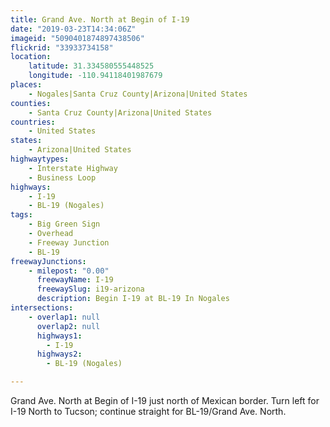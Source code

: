 ```yaml
---
title: Grand Ave. North at Begin of I-19
date: "2019-03-23T14:34:06Z"
imageid: "5090401874897438506"
flickrid: "33933734158"
location:
    latitude: 31.334580555448525
    longitude: -110.94118401987679
places:
    - Nogales|Santa Cruz County|Arizona|United States
counties:
    - Santa Cruz County|Arizona|United States
countries:
    - United States
states:
    - Arizona|United States
highwaytypes:
    - Interstate Highway
    - Business Loop
highways:
    - I-19
    - BL-19 (Nogales)
tags:
    - Big Green Sign
    - Overhead
    - Freeway Junction
    - BL-19
freewayJunctions:
    - milepost: "0.00"
      freewayName: I-19
      freewaySlug: i19-arizona
      description: Begin I-19 at BL-19 In Nogales
intersections:
    - overlap1: null
      overlap2: null
      highways1:
        - I-19
      highways2:
        - BL-19 (Nogales)

---
```

Grand Ave. North at Begin of I-19 just north of Mexican border.  Turn left for I-19 North to Tucson; continue straight for BL-19/Grand Ave. North.